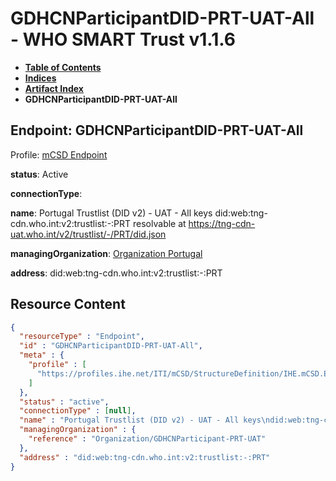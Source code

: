 # GDHCNParticipantDID-PRT-UAT-All - WHO SMART Trust v1.1.6

* [**Table of Contents**](toc.md)
* [**Indices**](indices.md)
* [**Artifact Index**](artifacts.md)
* **GDHCNParticipantDID-PRT-UAT-All**

## Endpoint: GDHCNParticipantDID-PRT-UAT-All

Profile: [mCSD Endpoint](https://profiles.ihe.net/ITI/mCSD/4.0.0/StructureDefinition-IHE.mCSD.Endpoint.html)

**status**: Active

**connectionType**: 

**name**: Portugal Trustlist (DID v2) - UAT - All keys did:web:tng-cdn.who.int:v2:trustlist:-:PRT resolvable at https://tng-cdn-uat.who.int/v2/trustlist/-/PRT/did.json

**managingOrganization**: [Organization Portugal](Organization-GDHCNParticipant-PRT-UAT.md)

**address**: did:web:tng-cdn.who.int:v2:trustlist:-:PRT



## Resource Content

```json
{
  "resourceType" : "Endpoint",
  "id" : "GDHCNParticipantDID-PRT-UAT-All",
  "meta" : {
    "profile" : [
      "https://profiles.ihe.net/ITI/mCSD/StructureDefinition/IHE.mCSD.Endpoint"
    ]
  },
  "status" : "active",
  "connectionType" : [null],
  "name" : "Portugal Trustlist (DID v2) - UAT - All keys\ndid:web:tng-cdn.who.int:v2:trustlist:-:PRT\nresolvable at https://tng-cdn-uat.who.int/v2/trustlist/-/PRT/did.json",
  "managingOrganization" : {
    "reference" : "Organization/GDHCNParticipant-PRT-UAT"
  },
  "address" : "did:web:tng-cdn.who.int:v2:trustlist:-:PRT"
}

```

